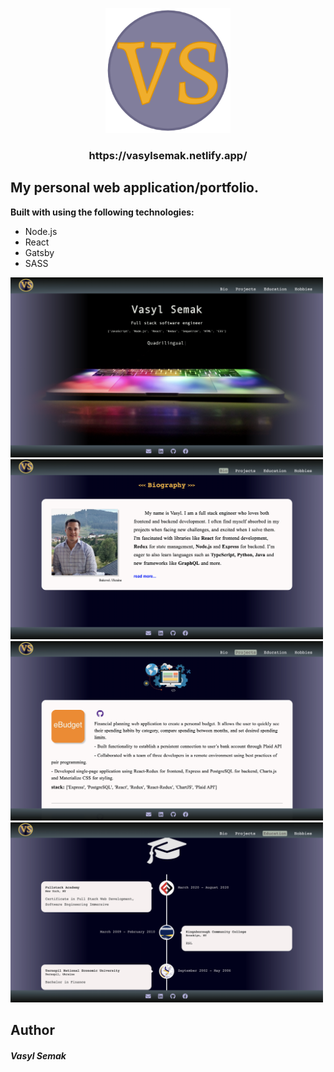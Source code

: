 <p align="center">
  <a href="https://vasylsemak.netlify.app/">
    <img alt="im" src="src/images/logo-icon.png" width="200" />
  </a>
</p>
<h3 align="center">
  https://vasylsemak.netlify.app/
</h3>

## My personal web application/portfolio.

**Built with using the following technologies:**

- Node.js
- React
- Gatsby
- SASS

<img alt="photo-1" src="src/images/photo-1.png" width="500" />
<img alt="photo-2" src="src/images/photo-2.png" width="500" />
<img alt="photo-3" src="src/images/photo-3.png" width="500" />
<img alt="photo-4" src="src/images/photo-4.png" width="500" />

## Author

<h5>Vasyl Semak</h5>
